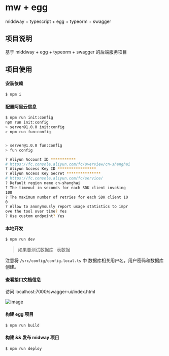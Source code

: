 # mw + egg

middway + typescript + egg + typeorm + swagger

## 项目说明

基于 middway + egg + typeorm + swagger 的后端服务项目

## 项目使用

#### 安装依赖

```sh
$ npm i 
```

#### 配置阿里云信息

```sh
$ npm run init:config
npm run init:config
> server@1.0.0 init:config
> npm run fun:config


> server@1.0.0 fun:config
> fun config

? Aliyun Account ID ***********
# https://fc.console.aliyun.com/fc/overview/cn-shanghai
? Aliyun Access Key ID *****************
? Aliyun Access Key Secret ***************
# https://fc.console.aliyun.com/fc/service/
? Default region name cn-shanghai
? The timeout in seconds for each SDK client invoking 
100
? The maximum number of retries for each SDK client 10
0
? Allow to anonymously report usage statistics to impr
ove the tool over time? Yes
? Use custom endpoint? Yes
```

#### 本地开发

```sh
$ npm run dev
```

> 如果要测试数据库 -表数据

注意将 `/src/config/config.local.ts` 中 数据库相关用户名，用户密码和数据库创建。

#### 查看接口文档信息

访问 localhost:7000/swagger-ui/index.html

![image](https://user-images.githubusercontent.com/18508817/110923827-4737c800-835c-11eb-80aa-76f861ec713b.png)

#### 构建 egg 项目

```sh
$ npm run build
```

#### 构建 && 发布 midway 项目

```sh
$ npm run deploy
```